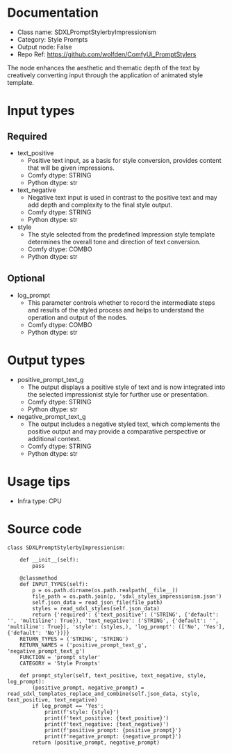 # Documentation
- Class name: SDXLPromptStylerbyImpressionism
- Category: Style Prompts
- Output node: False
- Repo Ref: https://github.com/wolfden/ComfyUi_PromptStylers

The node enhances the aesthetic and thematic depth of the text by creatively converting input through the application of animated style template.

# Input types
## Required
- text_positive
    - Positive text input, as a basis for style conversion, provides content that will be given impressions.
    - Comfy dtype: STRING
    - Python dtype: str
- text_negative
    - Negative text input is used in contrast to the positive text and may add depth and complexity to the final style output.
    - Comfy dtype: STRING
    - Python dtype: str
- style
    - The style selected from the predefined Impression style template determines the overall tone and direction of text conversion.
    - Comfy dtype: COMBO
    - Python dtype: str
## Optional
- log_prompt
    - This parameter controls whether to record the intermediate steps and results of the styled process and helps to understand the operation and output of the nodes.
    - Comfy dtype: COMBO
    - Python dtype: str

# Output types
- positive_prompt_text_g
    - The output displays a positive style of text and is now integrated into the selected impressionist style for further use or presentation.
    - Comfy dtype: STRING
    - Python dtype: str
- negative_prompt_text_g
    - The output includes a negative styled text, which complements the positive output and may provide a comparative perspective or additional context.
    - Comfy dtype: STRING
    - Python dtype: str

# Usage tips
- Infra type: CPU

# Source code
```
class SDXLPromptStylerbyImpressionism:

    def __init__(self):
        pass

    @classmethod
    def INPUT_TYPES(self):
        p = os.path.dirname(os.path.realpath(__file__))
        file_path = os.path.join(p, 'sdxl_styles_impressionism.json')
        self.json_data = read_json_file(file_path)
        styles = read_sdxl_styles(self.json_data)
        return {'required': {'text_positive': ('STRING', {'default': '', 'multiline': True}), 'text_negative': ('STRING', {'default': '', 'multiline': True}), 'style': (styles,), 'log_prompt': (['No', 'Yes'], {'default': 'No'})}}
    RETURN_TYPES = ('STRING', 'STRING')
    RETURN_NAMES = ('positive_prompt_text_g', 'negative_prompt_text_g')
    FUNCTION = 'prompt_styler'
    CATEGORY = 'Style Prompts'

    def prompt_styler(self, text_positive, text_negative, style, log_prompt):
        (positive_prompt, negative_prompt) = read_sdxl_templates_replace_and_combine(self.json_data, style, text_positive, text_negative)
        if log_prompt == 'Yes':
            print(f'style: {style}')
            print(f'text_positive: {text_positive}')
            print(f'text_negative: {text_negative}')
            print(f'positive_prompt: {positive_prompt}')
            print(f'negative_prompt: {negative_prompt}')
        return (positive_prompt, negative_prompt)
```